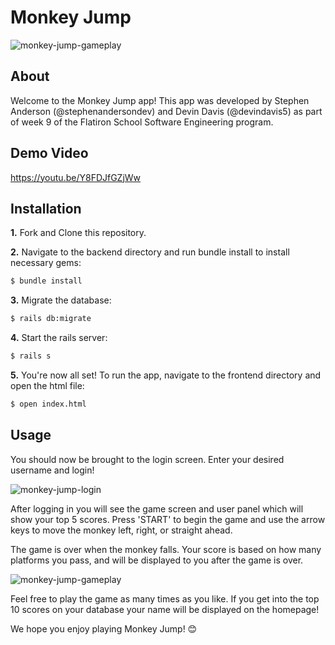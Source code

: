 Monkey Jump
========================
![monkey-jump-gameplay](https://github.com/stephenandersondev/monkey-jump-app/blob/main/frontend/assets/img/readme-img/gameplay.gif?raw=true)
## About

Welcome to the Monkey Jump app! This app was developed by Stephen Anderson (@stephenandersondev) and Devin Davis (@devindavis5) as part of week 9 of the Flatiron School Software Engineering program.

## Demo Video
https://youtu.be/Y8FDJfGZjWw

## Installation

**1.** Fork and Clone this repository.

**2.** Navigate to the backend directory and run bundle install to install necessary gems:
```bash
$ bundle install
```
**3.** Migrate the database:
```bash
$ rails db:migrate
```
**4.** Start the rails server:
```bash
$ rails s
```
**5.** You're now all set! To run the app, navigate to the frontend directory and open the html file: 
```bash
$ open index.html
```
## Usage
You should now be brought to the login screen. Enter your desired username and login! 

![monkey-jump-login](https://github.com/stephenandersondev/monkey-jump-app/blob/main/frontend/assets/img/readme-img/login.gif?raw=true)

After logging in you will see the game screen and user panel which will show your top 5 scores. Press 'START' to begin the game and use the arrow keys to move the monkey left, right, or straight ahead.

The game is over when the monkey falls. Your score is based on how many platforms you pass, and will be displayed to you after the game is over. 

 ![monkey-jump-gameplay](https://github.com/stephenandersondev/monkey-jump-app/blob/main/frontend/assets/img/readme-img/gameplay.gif?raw=true)

Feel free to play the game as many times as you like. If you get into the top 10 scores on your database your name will be displayed on the homepage!

We hope you enjoy playing Monkey Jump! 😊
